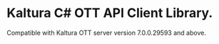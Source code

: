# Kaltura C# OTT API Client Library.
Compatible with Kaltura OTT server version 7.0.0.29593 and above.
